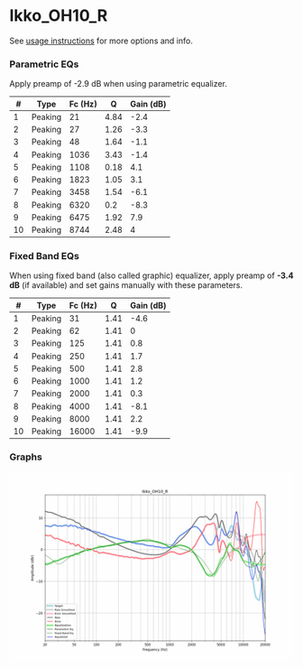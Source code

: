# Ikko_OH10_R
See [usage instructions](https://github.com/jaakkopasanen/AutoEq#usage) for more options and info.

### Parametric EQs
Apply preamp of -2.9 dB when using parametric equalizer.

|   # | Type    |   Fc (Hz) |    Q |   Gain (dB) |
|-----|---------|-----------|------|-------------|
|   1 | Peaking |        21 | 4.84 |        -2.4 |
|   2 | Peaking |        27 | 1.26 |        -3.3 |
|   3 | Peaking |        48 | 1.64 |        -1.1 |
|   4 | Peaking |      1036 | 3.43 |        -1.4 |
|   5 | Peaking |      1108 | 0.18 |         4.1 |
|   6 | Peaking |      1823 | 1.05 |         3.1 |
|   7 | Peaking |      3458 | 1.54 |        -6.1 |
|   8 | Peaking |      6320 | 0.2  |        -8.3 |
|   9 | Peaking |      6475 | 1.92 |         7.9 |
|  10 | Peaking |      8744 | 2.48 |         4   |

### Fixed Band EQs
When using fixed band (also called graphic) equalizer, apply preamp of **-3.4 dB** (if available) and set gains manually with these parameters.

|   # | Type    |   Fc (Hz) |    Q |   Gain (dB) |
|-----|---------|-----------|------|-------------|
|   1 | Peaking |        31 | 1.41 |        -4.6 |
|   2 | Peaking |        62 | 1.41 |         0   |
|   3 | Peaking |       125 | 1.41 |         0.8 |
|   4 | Peaking |       250 | 1.41 |         1.7 |
|   5 | Peaking |       500 | 1.41 |         2.8 |
|   6 | Peaking |      1000 | 1.41 |         1.2 |
|   7 | Peaking |      2000 | 1.41 |         0.3 |
|   8 | Peaking |      4000 | 1.41 |        -8.1 |
|   9 | Peaking |      8000 | 1.41 |         2.2 |
|  10 | Peaking |     16000 | 1.41 |        -9.9 |

### Graphs
![](./Ikko_OH10_R.png)
